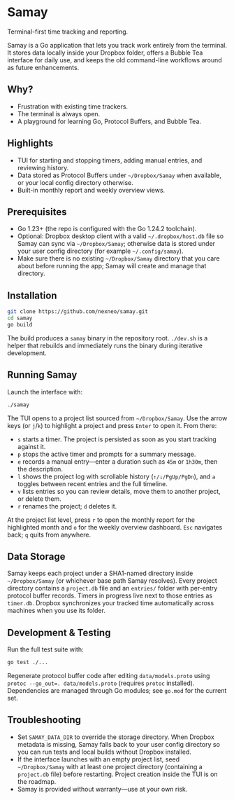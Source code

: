 Samay
=====

Terminal-first time tracking and reporting.

Samay is a Go application that lets you track work entirely from the terminal. It stores data locally inside your Dropbox folder, offers a Bubble Tea interface for daily use, and keeps the old command-line workflows around as future enhancements.

Why?
----

* Frustration with existing time trackers.
* The terminal is always open.
* A playground for learning Go, Protocol Buffers, and Bubble Tea.

Highlights
----------

* TUI for starting and stopping timers, adding manual entries, and reviewing history.
* Data stored as Protocol Buffers under `~/Dropbox/Samay` when available, or your local config directory otherwise.
* Built-in monthly report and weekly overview views.

Prerequisites
-------------

* Go 1.23+ (the repo is configured with the Go 1.24.2 toolchain).
* Optional: Dropbox desktop client with a valid `~/.dropbox/host.db` file so Samay can sync via `~/Dropbox/Samay`; otherwise data is stored under your user config directory (for example `~/.config/samay`).
* Make sure there is no existing `~/Dropbox/Samay` directory that you care about before running the app; Samay will create and manage that directory.

Installation
------------

```sh
git clone https://github.com/nexneo/samay.git
cd samay
go build
```

The build produces a `samay` binary in the repository root. `./dev.sh` is a helper that rebuilds and immediately runs the binary during iterative development.

Running Samay
-------------

Launch the interface with:

```sh
./samay
```

The TUI opens to a project list sourced from `~/Dropbox/Samay`. Use the arrow keys (or `j`/`k`) to highlight a project and press `Enter` to open it. From there:

* `s` starts a timer. The project is persisted as soon as you start tracking against it.
* `p` stops the active timer and prompts for a summary message.
* `e` records a manual entry—enter a duration such as `45m` or `1h30m`, then the description.
* `l` shows the project log with scrollable history (`↑/↓/PgUp/PgDn`), and `a` toggles between recent entries and the full timeline.
* `v` lists entries so you can review details, move them to another project, or delete them.
* `r` renames the project; `d` deletes it.

At the project list level, press `r` to open the monthly report for the highlighted month and `o` for the weekly overview dashboard. `Esc` navigates back; `q` quits from anywhere.

Data Storage
------------

Samay keeps each project under a SHA1-named directory inside `~/Dropbox/Samay` (or whichever base path Samay resolves). Every project directory contains a `project.db` file and an `entries/` folder with per-entry protocol buffer records. Timers in progress live next to those entries as `timer.db`. Dropbox synchronizes your tracked time automatically across machines when you use its folder.

Development & Testing
---------------------

Run the full test suite with:

```sh
go test ./...
```

Regenerate protocol buffer code after editing `data/models.proto` using `protoc --go_out=. data/models.proto` (requires `protoc` installed). Dependencies are managed through Go modules; see `go.mod` for the current set.

Troubleshooting
---------------

* Set `SAMAY_DATA_DIR` to override the storage directory. When Dropbox metadata is missing, Samay falls back to your user config directory so you can run tests and local builds without Dropbox installed.
* If the interface launches with an empty project list, seed `~/Dropbox/Samay` with at least one project directory (containing a `project.db` file) before restarting. Project creation inside the TUI is on the roadmap.
* Samay is provided without warranty—use at your own risk.
